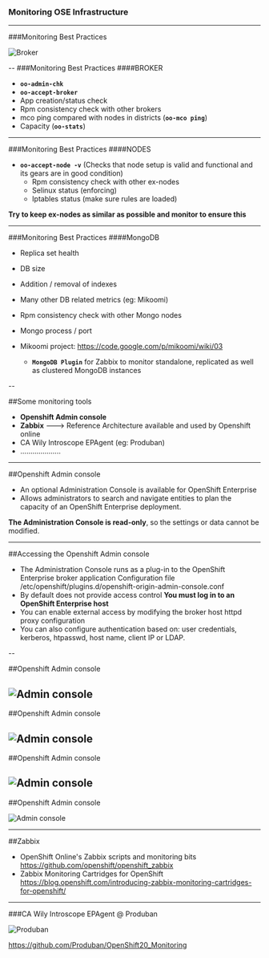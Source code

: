 
### Monitoring OSE Infrastructure

---
###Monitoring Best Practices

![Broker](/content/images/Broker.png) <!-- .element: class="noshadow" -->

--
###Monitoring Best Practices
####BROKER

* __`oo-admin-chk`__ 
* __`oo-accept-broker`__
* App creation/status check
* Rpm consistency check with other brokers
* mco ping compared with nodes in districts (__`oo-mco ping`__)
* Capacity (__`oo-stats`__)

---
###Monitoring Best Practices
####NODES

* __`oo-accept-node -v`__ (Checks that node setup is valid and functional and its gears are in good condition)
   * Rpm consistency check with other ex-nodes
   * Selinux status (enforcing)
   * Iptables status (make sure rules are loaded)


__Try to keep ex-nodes as similar as possible and monitor to ensure this__

---
###Monitoring Best Practices
####MongoDB

* Replica set health
* DB size
* Addition / removal of indexes
* Many other DB related metrics (eg: Mikoomi)
* Rpm consistency check with other Mongo nodes
* Mongo process / port

* Mikoomi project: https://code.google.com/p/mikoomi/wiki/03
  - __`MongoDB Plugin`__ for Zabbix to monitor standalone, replicated as well as clustered MongoDB instances

--

##Some monitoring tools

* __Openshift Admin console__
* __Zabbix__ ---> Reference Architecture available and used by Openshift online
* CA Wily Introscope EPAgent (eg: Produban)
* ....................

---

##Openshift Admin console

* An optional Administration Console is available for OpenShift Enterprise
* Allows administrators to search and navigate entities to plan the capacity of an OpenShift Enterprise deployment.

__The Administration Console is read-only__, so the settings or data cannot be modified.

---

##Accessing the Openshift Admin console

* The Administration Console runs as a plug-in to the OpenShift Enterprise broker application
        Configuration file /etc/openshift/plugins.d/openshift-origin-admin-console.conf
* By default does not provide access control __You must log in to an OpenShift Enterprise host__
* You can enable external access by modifying the broker host httpd proxy configuration
* You can also configure authentication based on: user credentials, kerberos, htpasswd, host name, client IP or LDAP.

--

##Openshift Admin console

![Admin console](/content/images/AdminConsole1.png) <!-- .element: class="noshadow" -->
--

##Openshift Admin console

![Admin console](/content/images/AdminConsole2.png) <!-- .element: class="noshadow" -->
--

##Openshift Admin console

![Admin console](/content/images/AdminConsole3.png) <!-- .element: class="noshadow" -->
--

##Openshift Admin console

![Admin console](/content/images/AdminConsole4.png) <!-- .element: class="noshadow" -->

---
##Zabbix

* OpenShift Online's Zabbix scripts and monitoring bits 
https://github.com/openshift/openshift_zabbix
* Zabbix Monitoring Cartridges for OpenShift
https://blog.openshift.com/introducing-zabbix-monitoring-cartridges-for-openshift/

---

###CA Wily Introscope EPAgent @ Produban

![Produban](/content/images/produban.png) <!-- .element: class="noshadow" fullscreen-size="contain"-->

https://github.com/Produban/OpenShift20_Monitoring

